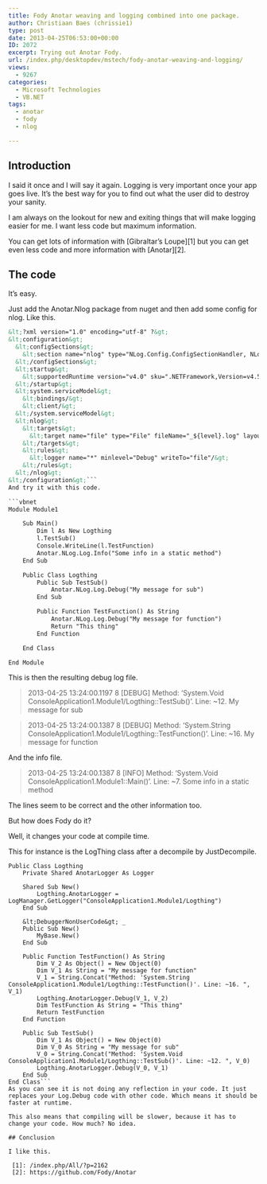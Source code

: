 ```yaml
---
title: Fody Anotar weaving and logging combined into one package.
author: Christiaan Baes (chrissie1)
type: post
date: 2013-04-25T06:53:00+00:00
ID: 2072
excerpt: Trying out Anotar Fody.
url: /index.php/desktopdev/mstech/fody-anotar-weaving-and-logging/
views:
  - 9267
categories:
  - Microsoft Technologies
  - VB.NET
tags:
  - anotar
  - fody
  - nlog

---
```

## Introduction

I said it once and I will say it again. Logging is very important once your app goes live. It&#8217;s the best way for you to find out what the user did to destroy your sanity.
  
I am always on the lookout for new and exiting things that will make logging easier for me. I want less code but maximum information.
  
You can get lots of information with [Gibraltar&#8217;s Loupe][1] but you can get even less code and more information with [Anotar][2].

## The code

It&#8217;s easy.

Just add the Anotar.Nlog package from nuget and then add some config for nlog. Like this.

```xml
&lt;?xml version="1.0" encoding="utf-8" ?&gt;
&lt;configuration&gt;
  &lt;configSections&gt;
    &lt;section name="nlog" type="NLog.Config.ConfigSectionHandler, NLog"/&gt;
  &lt;/configSections&gt;
  &lt;startup&gt;
    &lt;supportedRuntime version="v4.0" sku=".NETFramework,Version=v4.5"/&gt;
  &lt;/startup&gt;
  &lt;system.serviceModel&gt;
    &lt;bindings/&gt;
    &lt;client/&gt;
  &lt;/system.serviceModel&gt;
  &lt;nlog&gt;
    &lt;targets&gt;
      &lt;target name="file" type="File" fileName="_${level}.log" layout="${longdate} ${threadid} [${level:uppercase=true}] ${message}" archiveFileName="_${level}.{#}.log" archiveAboveSize="1048576" archiveNumbering="Sequence" maxArchiveFiles="10" concurrentWrites="true" keepFileOpen="false" encoding="iso-8859-2"/&gt;
    &lt;/targets&gt;
    &lt;rules&gt;
      &lt;logger name="*" minlevel="Debug" writeTo="file"/&gt;
    &lt;/rules&gt;
  &lt;/nlog&gt;
&lt;/configuration&gt;```
And try it with this code.

```vbnet
Module Module1

    Sub Main()
        Dim l As New Logthing
        l.TestSub()
        Console.WriteLine(l.TestFunction)
        Anotar.NLog.Log.Info("Some info in a static method")
    End Sub

    Public Class Logthing
        Public Sub TestSub()
            Anotar.NLog.Log.Debug("My message for sub")
        End Sub

        Public Function TestFunction() As String
            Anotar.NLog.Log.Debug("My message for function")
            Return "This thing"
        End Function

    End Class

End Module
```
This is then the resulting debug log file.

> 2013-04-25 13:24:00.1197 8 [DEBUG] Method: &#8216;System.Void ConsoleApplication1.Module1/Logthing::TestSub()&#8217;. Line: ~12. My message for sub
  
> 2013-04-25 13:24:00.1387 8 [DEBUG] Method: &#8216;System.String ConsoleApplication1.Module1/Logthing::TestFunction()&#8217;. Line: ~16. My message for function

And the info file.

> 2013-04-25 13:24:00.1387 8 [INFO] Method: &#8216;System.Void ConsoleApplication1.Module1::Main()&#8217;. Line: ~7. Some info in a static method

The lines seem to be correct and the other information too. 

But how does Fody do it?

Well, it changes your code at compile time. 

This for instance is the LogThing class after a decompile by JustDecompile.

```vbnet
Public Class Logthing
    Private Shared AnotarLogger As Logger

    Shared Sub New()
        Logthing.AnotarLogger = LogManager.GetLogger("ConsoleApplication1.Module1/Logthing")
    End Sub

    &lt;DebuggerNonUserCode&gt; _
    Public Sub New()
        MyBase.New()
    End Sub

    Public Function TestFunction() As String 
        Dim V_2 As Object() = New Object(0)
        Dim V_1 As String = "My message for function"
        V_1 = String.Concat("Method: 'System.String ConsoleApplication1.Module1/Logthing::TestFunction()'. Line: ~16. ", V_1)
        Logthing.AnotarLogger.Debug(V_1, V_2)
        Dim TestFunction As String = "This thing"
        Return TestFunction
    End Function

    Public Sub TestSub()
        Dim V_1 As Object() = New Object(0)
        Dim V_0 As String = "My message for sub"
        V_0 = String.Concat("Method: 'System.Void ConsoleApplication1.Module1/Logthing::TestSub()'. Line: ~12. ", V_0)
        Logthing.AnotarLogger.Debug(V_0, V_1)
    End Sub
End Class```
As you can see it is not doing any reflection in your code. It just replaces your Log.Debug code with other code. Which means it should be faster at runtime. 

This also means that compiling will be slower, because it has to change your code. How much? No idea. 

## Conclusion

I like this.

 [1]: /index.php/All/?p=2162
 [2]: https://github.com/Fody/Anotar